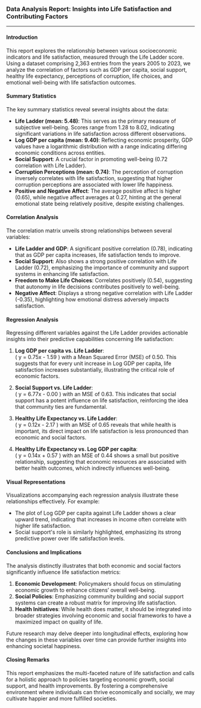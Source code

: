 ### Data Analysis Report: Insights into Life Satisfaction and Contributing Factors

---

#### Introduction

This report explores the relationship between various socioeconomic indicators and life satisfaction, measured through the Life Ladder score. Using a dataset comprising 2,363 entries from the years 2005 to 2023, we analyze the correlation of factors such as GDP per capita, social support, healthy life expectancy, perceptions of corruption, life choices, and emotional well-being with life satisfaction outcomes.

#### Summary Statistics

The key summary statistics reveal several insights about the data:

- **Life Ladder (mean: 5.48)**: This serves as the primary measure of subjective well-being. Scores range from 1.28 to 8.02, indicating significant variations in life satisfaction across different observations.
- **Log GDP per capita (mean: 9.40)**: Reflecting economic prosperity, GDP values have a logarithmic distribution with a range indicating differing economic conditions across entities.
- **Social Support**: A crucial factor in promoting well-being (0.72 correlation with Life Ladder).
- **Corruption Perceptions (mean: 0.74)**: The perception of corruption inversely correlates with life satisfaction, suggesting that higher corruption perceptions are associated with lower life happiness.
- **Positive and Negative Affect**: The average positive affect is higher (0.65), while negative affect averages at 0.27, hinting at the general emotional state being relatively positive, despite existing challenges.

#### Correlation Analysis

The correlation matrix unveils strong relationships between several variables:

- **Life Ladder and GDP**: A significant positive correlation (0.78), indicating that as GDP per capita increases, life satisfaction tends to improve.
- **Social Support**: Also shows a strong positive correlation with Life Ladder (0.72), emphasizing the importance of community and support systems in enhancing life satisfaction.
- **Freedom to Make Life Choices**: Correlates positively (0.54), suggesting that autonomy in life decisions contributes positively to well-being.
- **Negative Affect**: Displays a strong negative correlation with Life Ladder (-0.35), highlighting how emotional distress adversely impacts satisfaction.

#### Regression Analysis

Regressing different variables against the Life Ladder provides actionable insights into their predictive capabilities concerning life satisfaction:

1. **Log GDP per capita vs. Life Ladder**:  
   \( y = 0.75x - 1.59 \) with a Mean Squared Error (MSE) of 0.50. This suggests that for every unit increase in Log GDP per capita, life satisfaction increases substantially, illustrating the critical role of economic factors.

2. **Social Support vs. Life Ladder**:  
   \( y = 6.77x - 0.00 \) with an MSE of 0.63. This indicates that social support has a potent influence on life satisfaction, reinforcing the idea that community ties are fundamental.

3. **Healthy Life Expectancy vs. Life Ladder**:  
   \( y = 0.12x - 2.17 \) with an MSE of 0.65 reveals that while health is important, its direct impact on life satisfaction is less pronounced than economic and social factors.

4. **Healthy Life Expectancy vs. Log GDP per capita**:  
   \( y = 0.14x + 0.57 \) with an MSE of 0.44 shows a small but positive relationship, suggesting that economic resources are associated with better health outcomes, which indirectly influences well-being.

#### Visual Representations

Visualizations accompanying each regression analysis illustrate these relationships effectively. For example:

- The plot of Log GDP per capita against Life Ladder shows a clear upward trend, indicating that increases in income often correlate with higher life satisfaction.
- Social support's role is similarly highlighted, emphasizing its strong predictive power over life satisfaction levels.

#### Conclusions and Implications

The analysis distinctly illustrates that both economic and social factors significantly influence life satisfaction metrics:

1. **Economic Development**: Policymakers should focus on stimulating economic growth to enhance citizens’ overall well-being.
2. **Social Policies**: Emphasizing community building and social support systems can create a robust matrix for improving life satisfaction.
3. **Health Initiatives**: While health does matter, it should be integrated into broader strategies involving economic and social frameworks to have a maximized impact on quality of life.

Future research may delve deeper into longitudinal effects, exploring how the changes in these variables over time can provide further insights into enhancing societal happiness.

#### Closing Remarks

This report emphasizes the multi-faceted nature of life satisfaction and calls for a holistic approach to policies targeting economic growth, social support, and health improvements. By fostering a comprehensive environment where individuals can thrive economically and socially, we may cultivate happier and more fulfilled societies.